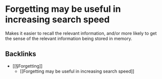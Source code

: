 # Forgetting may be useful in increasing search speed
Makes it easier to recall the relevant information, and/or more likely to get the sense of the relevant information being stored in memory.

## Backlinks
* [[§Forgetting]]
	* [[Forgetting may be useful in increasing search speed]]

<!-- #Life -->

<!-- {BearID:54159864-A68A-4398-87D9-39BE4B6B732C-15756-0000130365B53647} -->

